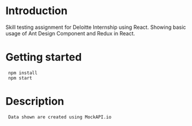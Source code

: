 # Introduction
Skill testing assignment for Deloitte Internship using React. Showing basic usage of Ant Design Component and Redux in React.

# Getting started
     npm install
     npm start

# Description
     Data shown are created using MockAPI.io 
     
